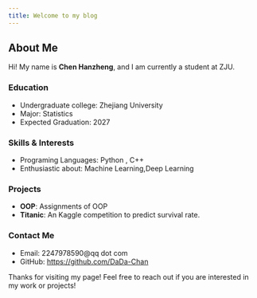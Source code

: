 ```yaml
---
title: Welcome to my blog
---
```


## About Me

Hi! My name is **Chen Hanzheng**, and I am currently a student at ZJU.

### Education
- Undergraduate college: Zhejiang University
- Major: Statistics
- Expected Graduation: 2027

### Skills & Interests
- Programing Languages: Python , C++
- Enthusiastic about: Machine Learning,Deep Learning

### Projects
- **OOP**: Assignments of OOP
- **Titanic**: An Kaggle competition to predict survival rate.

### Contact Me
- Email: 2247978590@qq dot com
- GitHub: https://github.com/DaDa-Chan

Thanks for visiting my page! Feel free to reach out if you are interested in my work or projects!
